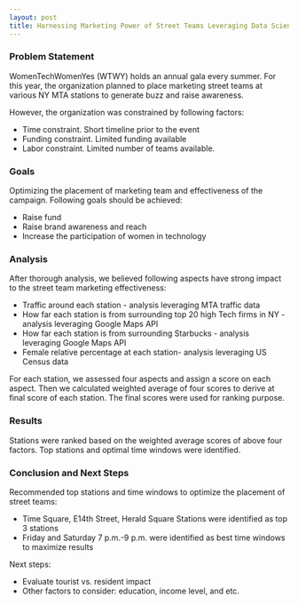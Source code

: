 ```yaml
---
layout: post
title: Harnessing Marketing Power of Street Teams Leveraging Data Science
---
```


### Problem Statement

WomenTechWomenYes (WTWY) holds an annual gala every summer. For this year, the organization planned to place marketing street teams at various NY MTA stations to generate buzz and raise awareness.

However, the organization was constrained by following factors:
<ul>
<li>Time constraint. Short timeline prior to the event </li>
<li>Funding constraint. Limited funding available</li>
<li>Labor constraint. Limited number of teams available. </li>
</ul>


### Goals

Optimizing the placement of marketing team and effectiveness of the campaign. Following goals should be achieved:
<ul>

<li>Raise fund</li>
<li>Raise brand awareness and reach</li>
<li>Increase the participation of women in technology </li>
</ul>


### Analysis

After thorough analysis, we believed following aspects have strong impact to the street team marketing effectiveness:

<ul>
<li>Traffic around each station - analysis leveraging MTA traffic data</li>
<li> How far each station is from surrounding top 20 high Tech firms in NY - analysis leveraging Google Maps API</li>
<li>How far each station is from surrounding Starbucks - analysis leveraging Google Maps API </li>
<li> Female relative percentage at each station- analysis leveraging US Census data</li>
</ul>

For each station, we assessed four aspects and assign a score on each aspect. Then we calculated weighted average of four scores to derive at final score of each station. The final scores were used for ranking purpose.

### Results

Stations were ranked based on the weighted average scores of above four factors. Top stations and optimal time windows were identified.


### Conclusion and Next Steps

Recommended top stations and time windows to optimize the placement of street teams:
<ul>
<li>Time Square, E14th Street, Herald Square Stations were identified as top 3 stations</li>
<li>Friday and Saturday 7 p.m.-9 p.m. were identified as best time windows to maximize results</li>
</ul>
Next steps:
<ul>
<li>Evaluate tourist vs. resident impact</li>
<li>Other factors to consider: education, income level, and etc.</li>
</ul>
